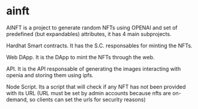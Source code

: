 # ainft

AINFT is a project to generate random NFTs using OPENAI and set of predefined (but expandables) attributes, it has 4 main subprojects.

Hardhat Smart contracts.
It has the S.C. responsables for minting the NFTs.

Web DApp.
It is the DApp to mint the NFTs through the web.

API.
It is the API responsable of generating the images interacting with openia and storing them using ipfs.

Node Script.
Its a script that will check if any NFT has not been provided with its URL (URL must be set by admin accounts because nfts are on-demand, so clients 
can set the urls for security reasons)
